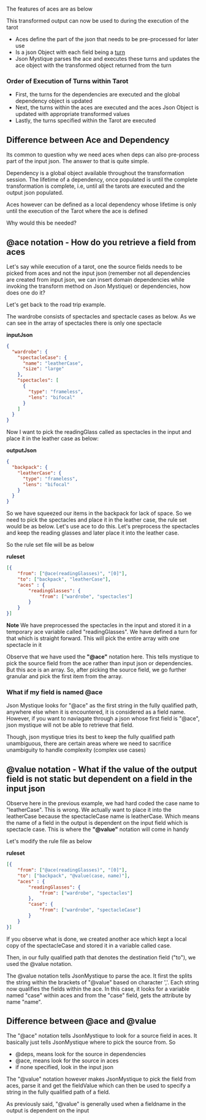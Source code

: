 The features of aces are as below

This transformed output can now be used to during the execution of the tarot

* Aces define the part of the json that needs to be pre-processed for later use
* Is a json Object with each field being a [turn](https://github.com/balajeetm/json-mystique/wiki/Attribute-Turn)
* Json Mystique parses the ace and executes these turns and updates the ace object with the transformed object returned from the turn

### Order of Execution of Turns within Tarot
* First, the turns for the dependencies are executed and the global dependency object is updated
* Next, the turns within the aces are executed and the aces Json Object is updated with appropriate transformed values
* Lastly, the turns specified within the Tarot are executed

## Difference between Ace and Dependency

Its common to question why we need aces when deps can also pre-process part of the input json.
The answer to that is quite simple.

Dependency is a global object available throughout the transformation session. The lifetime of a dependency, once populated is until the complete transformation is complete, i.e, until all the tarots are executed and the output json populated.

Aces however can be defined as a local dependency whose lifetime is only until the execution of the Tarot where the ace is defined

Why would this be needed?

## @ace notation - How do you retrieve a field from aces

Let's say while execution of a tarot, one the source fields needs to be picked from aces and not the input json (remember not all dependencies are created from input json, we can insert domain dependencies while invoking the transform method on Json Mystique) or dependencies, how does one do it?

Let's get back to the road trip example.

The wardrobe consists of spectacles and spectacle cases as below. As we can see in the array of spectacles there is only one spectacle

**inputJson**

```json
{
  "wardrobe": {
    "spectacleCase": {
      "name": "leatherCase",
      "size": "large"
    },
    "spectacles": [
      {
        "type": "frameless",
        "lens": "bifocal"
      }
    ]
  }
}
```

Now I want to pick the readingGlass called as spectacles in the input and place it in the leather case as below:

**outputJson**

```json
{
  "backpack": {
    "leatherCase": {
      "type": "frameless",
      "lens": "bifocal"
    }
  }
}
```

So we have squeezed our items in the backpack for lack of space. So we need to pick the spectacles and place it in the leather case, the rule set would be as below. Let's use ace to do this. Let's preprocess the spectacles and keep the reading glasses and later place it into the leather case.

So the rule set file will be as below

**ruleset**

```json
[{
	"from": ["@ace(readingGlasses)", "[0]"],
	"to": ["backpack", "leatherCase"],
	"aces" : {
		"readingGlasses": {
			"from": ["wardrobe", "spectacles"]
		}
	}
}]
```

**Note**
We have preprocessed the spectacles in the input and stored it in a temporary ace variable called "readingGlasses". We have defined a turn for that which is straight forward. This will pick the entire array with one spectacle in it

Observe that we have used the **"@ace"** notation here. This tells mystique to pick the source field from the ace rather than input json or dependencies. But this ace is an array. So, after picking the source field, we go further granular and pick the first item from the array.

### What if my field is named @ace

Json Mystique looks for "@ace" as the first string in the fully qualified path, anywhere else when it is encountered, it is considered as a field name.
However, if you want to naviagate through a json whose first field is "@ace", json mystique will not be able to retrieve that field.

Though, json mystique tries its best to keep the fully qualified path unambiguous, there are certain areas where we need to sacrifice unambiguity to handle complexity (complex use cases)


## @value notation - What if the value of the output field is not static but dependent on a field in the input json

Observe here in the previous example, we had hard coded the case name to "leatherCase". This is wrong. We actually want to place it into the leatherCase because the spectacleCase name is leatherCase. Which means the name of a field in the output is dependent on the input field which is spectacle case. This is where the **"@value"** notation will come in handy

Let's modify the rule file as below

**ruleset**

```json
[{
	"from": ["@ace(readingGlasses)", "[0]"],
	"to": ["backpack", "@value(case, name)"],
	"aces" : {
		"readingGlasses": {
			"from": ["wardrobe", "spectacles"]
		},
		"case": {
			"from": ["wardrobe", "spectacleCase"]
		}
	}
}]
```

If you observe what is done, we created another ace which kept a local copy of the spectacleCase and stored it in a variable called case.

Then, in our fully qualified path that denotes the destination field ("to"), we used the @value notation.

The @value notation tells JsonMystique to parse the ace. It first the splits the string within the brackets of "@value" based on character ','. Each string now qualifies the fields within the ace. In this case, it looks for a variable named "case" within aces and from the "case" field, gets the attribute by name "name".

## Difference between @ace and @value

The "@ace" notation tells JsonMystique to look for a source field in aces. It basically just tells JsonMystique where to pick the source from. So
* @deps, means look for the source in dependencies
* @ace, means look for the source in aces
* if none specified, look in the input json

The "@value" notation however makes JsonMystique to pick the field from aces, parse it and get the fieldValue which can then be used to specify a string in the fully qualified path of a field.

As previously said, "@value" is generally used when a fieldname in the output is dependent on the input

